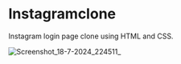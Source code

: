 # Instagramclone
Instagram login page clone using HTML and CSS.


![Screenshot_18-7-2024_224511_](https://github.com/user-attachments/assets/5f096972-55d2-4445-b23c-46d1ec47f8a7)
